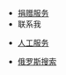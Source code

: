 *  [捐赠服务](https://i.itfuwu.dynv6.net/)
*  联系我

  <script src="https://cdn.jsdelivr.net/npm/sweetalert2@11"></script>
 
<script src="js.js"></script>
  <link rel="stylesheet" href="style.css">
  
  * <a href="https://ok.shareoto.trade" onclick="showFriendlyAlert(event)">人工服务</a>


 
*  [俄罗斯搜索](https://yandex.eu/)
